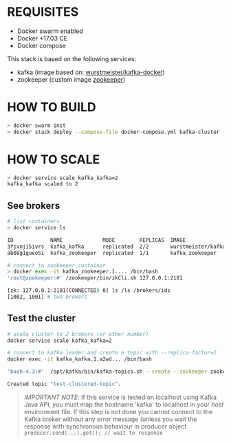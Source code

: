 # REQUISITES

* Docker swarm enabled
* Docker +17.03 CE
* Docker compose

This stack is based on the following services:

* kafka (image based on: [wurstmeister/kafka-docker](https://github.com/wurstmeister/kafka-docker))
* zookeeper (custom image [zookeeper](https://github.com/sergioverde90/dockerfiles/tree/master/zookeeper)) 

# HOW TO BUILD

```bash
> docker swarm init
> docker stack deploy --compose-file docker-compose.yml kafka-cluster
```

# HOW TO SCALE
```bash
> docker service scale kafka_kafka=2
kafka_kafka scaled to 2
```

## See brokers
```bash
# list containers
> docker service ls

ID            NAME             MODE        REPLICAS  IMAGE
3fjvnji5ivrs  kafka_kafka      replicated  2/2       wurstmeister/kafka:latest
ab08g1gueo5i  kafka_zookeeper  replicated  1/1       kafka_zookeeper

# connect to zookeeper container
> docker exec -it kafka_zookeeper.1.... /bin/bash
'root@zookeeper:#' /zookeeper/bin/zkCli.sh 127.0.0.1:2181

[zk: 127.0.0.1:2181(CONNECTED) 0] ls /ls /brokers/ids
[1002, 1001] # two brokers
```

## Test the cluster
```bash
# scale cluster to 2 brokers (or other number)
docker service scale kafka_kafka=2

# connect to kafka leader and create a topic with --replica-factor=2
docker exec -it kafka_kafka.1.a2wd... /bin/bash

'bash-4.3:#'  /opt/kafka/bin/kafka-topics.sh --create --zookeeper zookeeper:2181 --topic test-clustered-topic --partitions 2 --replication-factor 2

Created topic "test-clustered-topic".
```

> _IMPORTANT NOTE_: If this service is tested on localhost using Kafka Java API, you must map the hostname 'kafka' to localhost in your _host_ environment file. If this step is not done you cannot connect to the Kafka broker without any error message (unless you wait the response with synchronous behaviour in producer object ```producer.send(...).get(); // wait to response ```
